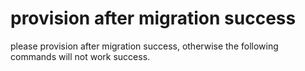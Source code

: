 # provision after migration success
please provision after migration success, otherwise the following commands will not work success.